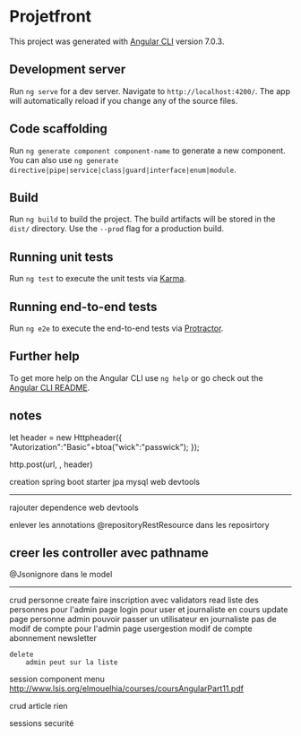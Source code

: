 # Projetfront

This project was generated with [Angular CLI](https://github.com/angular/angular-cli) version 7.0.3.

## Development server

Run `ng serve` for a dev server. Navigate to `http://localhost:4200/`. The app will automatically reload if you change any of the source files.

## Code scaffolding

Run `ng generate component component-name` to generate a new component. You can also use `ng generate directive|pipe|service|class|guard|interface|enum|module`.

## Build

Run `ng build` to build the project. The build artifacts will be stored in the `dist/` directory. Use the `--prod` flag for a production build.

## Running unit tests

Run `ng test` to execute the unit tests via [Karma](https://karma-runner.github.io).

## Running end-to-end tests

Run `ng e2e` to execute the end-to-end tests via [Protractor](http://www.protractortest.org/).

## Further help

To get more help on the Angular CLI use `ng help` or go check out the [Angular CLI README](https://github.com/angular/angular-cli/blob/master/README.md).

## notes

let header = new Httpheader({
	"Autorization":"Basic"+btoa("wick":"passwick");
});

http.post(url, , header)




creation
spring boot starter
	jpa
	mysql
	web
	devtools

----
rajouter dependence
	web
	devtools

enlever les annotations @repositoryRestResource dans les reposirtory

creer les controller avec pathname
------

@Jsonignore dans le model

------------

crud personne
    create
	    faire inscription avec validators
    read
        liste des personnes pour l'admin
        page login pour user et journaliste en cours
    update
        page personne admin
	        pouvoir passer un utilisateur en journaliste
	        pas de modif de compte pour l'admin
        page usergestion
	        modif de compte
	        abonnement newsletter
        
    delete
        admin peut sur la liste

session
    component menu
    http://www.lsis.org/elmouelhia/courses/coursAngularPart11.pdf


crud article
    rien






sessions
securité
